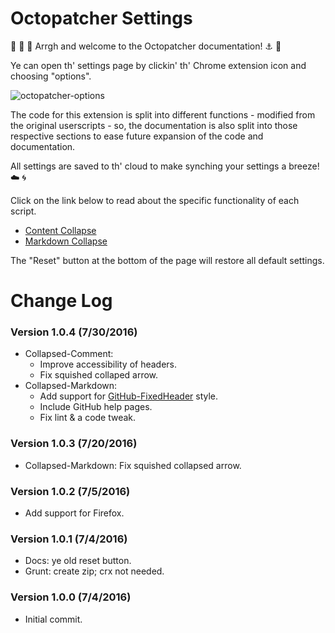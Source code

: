 # Octopatcher Settings

:trident: :whale: :dolphin: Arrgh and welcome to the Octopatcher documentation! :anchor: :ship:

Ye can open th' settings page by clickin' th' Chrome extension icon and choosing "options".

![octopatcher-options](https://cloud.githubusercontent.com/assets/136959/16571015/d67ac822-4217-11e6-888c-d6827562cd72.png)

The code for this extension is split into different functions - modified from the original userscripts - so, the documentation is also split into those respective sections to ease future expansion of the code and documentation.

All settings are saved to th' cloud to make synching your settings a breeze! :cloud: :cyclone:

Click on the link below to read about the specific functionality of each script.

* [Content Collapse](collapse-comment.md)
* [Markdown Collapse](collapse-markdown.md)

The "Reset" button at the bottom of the page will restore all default settings.

# Change Log

### Version 1.0.4 (7/30/2016)

* Collapsed-Comment:
  * Improve accessibility of headers.
  * Fix squished collaped arrow.
* Collapsed-Markdown:
  * Add support for [GitHub-FixedHeader](https://github.com/StylishThemes/GitHub-FixedHeader) style.
  * Include GitHub help pages.
  * Fix lint & a code tweak.

### Version 1.0.3 (7/20/2016)

* Collapsed-Markdown: Fix squished collapsed arrow.

### Version 1.0.2 (7/5/2016)

* Add support for Firefox.

### Version 1.0.1 (7/4/2016)

* Docs: ye old reset button.
* Grunt: create zip; crx not needed.

### Version 1.0.0 (7/4/2016)

* Initial commit.
